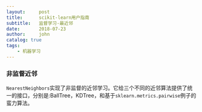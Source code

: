 ```yaml
---
layout:     post
title:      scikit-learn用户指南
subtitle:   监督学习-最近邻
date:       2018-07-23
author:     john
catalog: true
tags:
    - 机器学习
---
```

### 非监督近邻
`NearestNeighbors`实现了非监督的近邻学习。它给三个不同的近邻算法提供了统一的接口，分别是:BallTree，KDTree，和基于`sklearn.metrics.pairwise`例子的蛮力算法。
